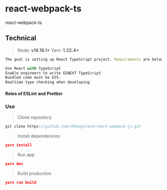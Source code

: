 # react-webpack-ts

react-webpack-ts

## Technical

> Node: **v16.18.1+**
> Yarn: **1.22.4+**

```js
The goal is setting up React TypeScript project. Requirements are below.

Use React with TypeScript
Enable engineers to write ESNEXT TypeScript
Bundled code must be ES5-
Realtime type checking when developing
```

#### Roles of ESLint and Prettier

### Use

> Clone repository

```js
git clone https://github.com/vkhangstack/react-webpack-js.git
```

> Install dependencies

```json
yarn install
```

> Run app

```json
yarn dev
```

> Build production

```json
yarn run build
```
